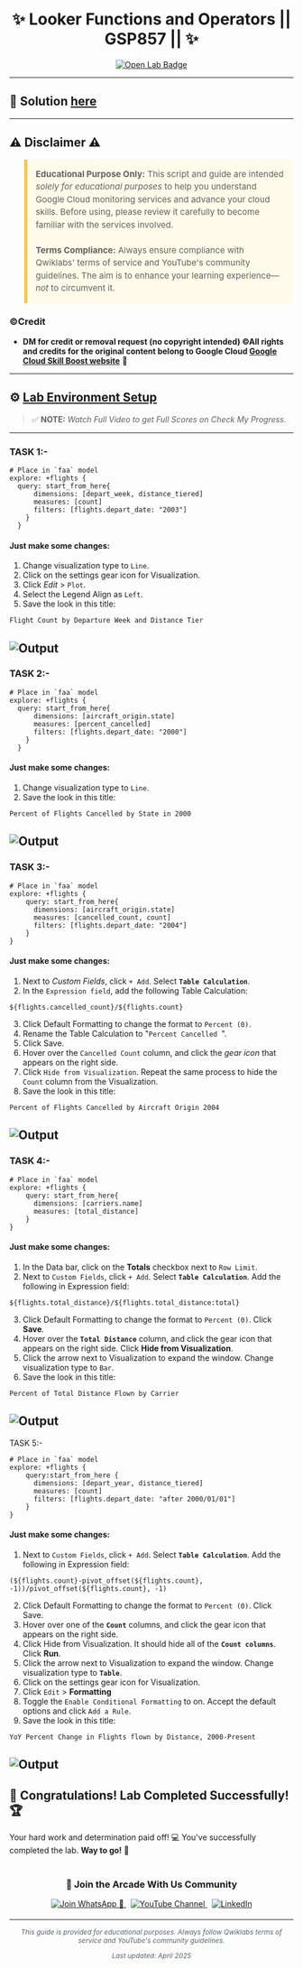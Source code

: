 <h1 align="center">
✨ Looker Functions and Operators || GSP857  || ✨
</h1>

<div align="center">
  <a href="" target="_blank" rel="noopener noreferrer">
    <img src="https://img.shields.io/badge/Open_Lab-Cloud_Skills_Boost-4285F4?style=for-the-badge&logo=google&logoColor=white&labelColor=34A853" alt="Open Lab Badge">
  </a>
</div>

---

## 🔑 Solution [here]()

---

## ⚠️ Disclaimer ⚠️

<blockquote style="background-color: #fffbea; border-left: 6px solid #f7c948; padding: 1em; font-size: 15px; line-height: 1.5;">
  <strong>Educational Purpose Only:</strong> This script and guide are intended <em>solely for educational purposes</em> to help you understand Google Cloud monitoring services and advance your cloud skills. Before using, please review it carefully to become familiar with the services involved.
  <br><br>
  <strong>Terms Compliance:</strong> Always ensure compliance with Qwiklabs' terms of service and YouTube's community guidelines. The aim is to enhance your learning experience—<em>not</em> to circumvent it.
</blockquote>

### ©Credit
- **DM for credit or removal request (no copyright intended) ©All rights and credits for the original content belong to Google Cloud [Google Cloud Skill Boost website](https://www.cloudskillsboost.google/)** 🙏

---

## ⚙️ <ins>Lab Environment Setup</ins>

> ✅ **NOTE:** *Watch Full Video to get Full Scores on Check My Progress.*
---

### TASK 1:-
```
# Place in `faa` model
explore: +flights {
  query: start_from_here{
      dimensions: [depart_week, distance_tiered]
      measures: [count]
      filters: [flights.depart_date: "2003"]
    }
  }
```
#### Just make some changes:
1. Change visualization type to `Line`.
2. Click on the settings gear icon for Visualization.
3. Click *Edit* > `Plot`.
4. Select the Legend Align as `Left`.
5. Save the look in this title:
```
Flight Count by Departure Week and Distance Tier
```
![Output](https://cdn.qwiklabs.com/RIHVD0wvxpWP5TNcuq2pTNi1Ua7MYTF35E5UKzzCoZQ%3D)
---
### TASK 2:-
```
# Place in `faa` model
explore: +flights {
  query: start_from_here{
      dimensions: [aircraft_origin.state]
      measures: [percent_cancelled]
      filters: [flights.depart_date: "2000"]
    }
  }
```
#### Just make some changes:
1. Change visualization type to `Line`.
2. Save the look in this title:
```
Percent of Flights Cancelled by State in 2000
```
![Output](https://cdn.qwiklabs.com/Z9ncUTo6XBAjz%2BeRj7dcMRy7eoTmiQdl1nPTYsypCQo%3D)
---
### TASK 3:-
```
# Place in `faa` model
explore: +flights {
    query: start_from_here{
      dimensions: [aircraft_origin.state]
      measures: [cancelled_count, count]
      filters: [flights.depart_date: "2004"]
    }
}
```
#### Just make some changes:
1. Next to *Custom Fields*, click `+ Add`. Select **`Table Calculation`**.
2. In the `Expression field`, add the following Table Calculation:
```
${flights.cancelled_count}/${flights.count}
```
3. Click Default Formatting to change the format to `Percent (0)`.
4. Rename the Table Calculation to "```Percent Cancelled ```".
5. Click Save.
6. Hover over the `Cancelled Count` column, and click the *gear icon* that appears on the right side.
7. Click `Hide from Visualization`. Repeat the same process to hide the `Count` column from the Visualization.
8. Save the look in this title:
```
Percent of Flights Cancelled by Aircraft Origin 2004
```
![Output](https://cdn.qwiklabs.com/98HOuoprIq%2FpliNWuK0czs2FRuuKmgtaHv3w%2Fo016TQ%3D)
---
### TASK 4:-
```
# Place in `faa` model
explore: +flights {
    query: start_from_here{
      dimensions: [carriers.name]
      measures: [total_distance]
    }
}
```
#### Just make some changes:
1. In the Data bar, click on the **Totals** checkbox next to `Row Limit`.
2. Next to `Custom Fields`, click `+ Add`. Select **`Table Calculation`**. Add the following in Expression field:
```
${flights.total_distance}/${flights.total_distance:total}
```
3. Click Default Formatting to change the format to `Percent (0)`. Click **Save**.
4. Hover over the **`Total Distance`** column, and click the gear icon that appears on the right side. Click **Hide from Visualization**.
5. Click the arrow next to Visualization to expand the window. Change visualization type to `Bar`.
6. Save the look in this title:
```
Percent of Total Distance Flown by Carrier
```
![Output](https://cdn.qwiklabs.com/FJLsjDeKLpIqwkGX5VfNRFhgUGUcmG3zFtsniJ2C69M%3D)
---
TASK 5:-
```
# Place in `faa` model
explore: +flights {
    query:start_from_here {
      dimensions: [depart_year, distance_tiered]
      measures: [count]
      filters: [flights.depart_date: "after 2000/01/01"]
    }
}
```
#### Just make some changes:
1. Next to `Custom Fields`, click `+ Add`. Select **`Table Calculation`**. Add the following in Expression field:
```
(${flights.count}-pivot_offset(${flights.count}, -1))/pivot_offset(${flights.count}, -1)
```
2. Click Default Formatting to change the format to `Percent (0)`. Click Save.
3. Hover over one of the **`Count`** columns, and click the gear icon that appears on the right side.
4. Click Hide from Visualization. It should hide all of the **`Count columns`**. Click **Run**.
5. Click the arrow next to Visualization to expand the window. Change visualization type to **`Table`**.
6. Click on the settings gear icon for Visualization.
7. Click `Edit` > **Formatting**
8. Toggle the `Enable Conditional Formatting` to on. Accept the default options and click `Add a Rule`.
9. Save the look in this title:
```
YoY Percent Change in Flights flown by Distance, 2000-Present
```
![Output](https://cdn.qwiklabs.com/VCf67qSG7cQIdkZ5HXR2qWFRYgneyz2x6bJqChGmKe8%3D)
---

## 🎉 **Congratulations! Lab Completed Successfully!** 🏆  

Your hard work and determination paid off! 💻
You've successfully completed the lab. **Way to go!** 🚀


<div align="center" style="padding: 5px;">
  <h3>📱 Join the Arcade With Us Community</h3>
  
  <a href="https://chat.whatsapp.com/KN3NvYNTJvU5xMCVTORJtS">
    <img src="https://img.shields.io/badge/Join_WhatsApp-25D366?style=for-the-badge&logo=whatsapp&logoColor=white" alt="Join WhatsApp 👥">
  </a>
  &nbsp;
  <a href="https://youtube.com/@arcadewithus_we?si=yeEby5M3k40gdX4l">
    <img src="https://img.shields.io/badge/Subscribe-Arcade%20With%20Us-FF0000?style=for-the-badge&logo=youtube&logoColor=white" alt="YouTube Channel">
  </a>
  &nbsp;
  <a href="https://www.linkedin.com/in/tripti-gupta-a28a6832b/">
    <img src="https://img.shields.io/badge/LINKEDIN-Tripti%20Gupta-0077B5?style=for-the-badge&logo=linkedin&logoColor=white" alt="LinkedIn">
</a>


</div>

---

<div align="center">
  <p style="font-size: 12px; color: #586069;">
    <em>This guide is provided for educational purposes. Always follow Qwiklabs terms of service and YouTube's community guidelines.</em>
  </p>
  <p style="font-size: 12px; color: #586069;">
    <em>Last updated: April 2025</em>
  </p>
</div>
